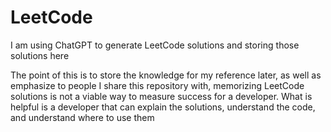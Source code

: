 # LeetCode
I am using ChatGPT to generate LeetCode solutions and storing those solutions here

The point of this is to store the knowledge for my reference later, as well as emphasize to people I share this repository with, memorizing LeetCode solutions is not a viable way to measure success for a developer. What is helpful is a developer that can explain the solutions, understand the code, and understand where to use them
